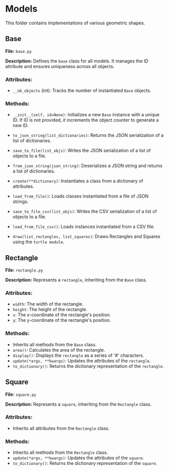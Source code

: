 # Models

This folder contains implementations of various geometric shapes.

## Base

**File:** `base.py`

**Description:** Defines the `base` class for all models. It manages the ID attribute and ensures uniqueness across all objects.

### Attributes:

- `__nb_objects` (int): Tracks the number of instantiated `Base` objects.

### Methods:

- `__init__(self, id=None)`: Initializes a new `Base` instance with a unique ID. If ID is not provided, it increments the object counter to generate a new ID.

- `to_json_string(list_dictionaries)`: Returns the JSON serialization of a list of dictionaries.

- `save_to_file(list_objs)`: Writes the JSON serialization of a list of objects to a file.

- `from_json_string(json_string)`: Deserializes a JSON string and returns a list of dictionaries.

- `create(**dictionary)`: Instantiates a class from a dictionary of attributes.

- `load_from_file()`: Loads classes instantiated from a file of JSON strings.

- `save_to_file_csv(list_objs)`: Writes the CSV serialization of a list of objects to a file.

- `load_from_file_csv()`: Loads instances instantiated from a CSV file.

- `draw(list_rectangles, list_squares)`: Draws Rectangles and Squares using the `turtle module`.

## Rectangle

**File:** `rectangle.py`

**Description:** Represents a `rectangle`, inheriting from the `Base` class.

### Attributes:

- `width`: The width of the rectangle.
- `height`: The height of the rectangle.
- `x`: The x-coordinate of the rectangle's position.
- `y`: The y-coordinate of the rectangle's position.

### Methods:

- Inherits all methods from the `Base` class.
- `area()`: Calculates the area of the rectangle.
- `display()`: Displays the `rectangle` as a series of '#' characters.
- `update(*args, **kwargs)`: Updates the attributes of the `rectangle`.
- `to_dictionary()`: Returns the dictionary representation of the `rectangle`.

## Square

**File:** `square.py`

**Description:** Represents a `square`, inheriting from the `Rectangle` class.

### Attributes:

- Inherits all attributes from the `Rectangle` class.

### Methods:

- Inherits all methods from the `Rectangle` class.
- `update(*args, **kwargs)`: Updates the attributes of the `square`.
- `to_dictionary()`: Returns the dictionary representation of the `square`.